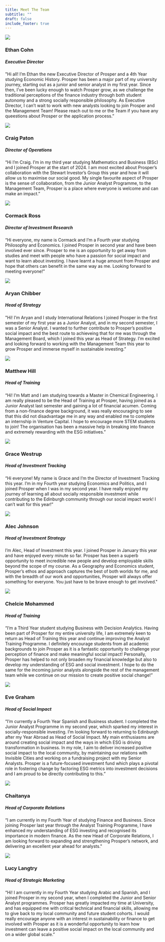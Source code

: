 ```yaml
---
title: Meet The Team
subtitle: ""
draft: false
include_footer: true
---
```

<div class="team-member">
<div class="team-image-container">
<img class="team-image" src="/images/team/ethan.png">
<a href="https://www.linkedin.com/in/ethan-cohn-167599223/">
<div class="linkedin-holder">
<i class="linkedin-icon fa fa-linkedin"></i>
</div>
</a>
</div>
<div class="team-info-container">
<h3 class="team-member-name">Ethan Cohn</h3>
<h5 class="team-member-position">Executive Director</h5>
<p>"Hi all! I’m Ethan the new Executive Director of Prosper and a 4th Year studying Economic History. Prosper has been a major part of my university journey, starting out as a junior and senior analyst in my first year. Since then, I’ve been lucky enough to watch Prosper grow, as we challenge the traditional perceptions of the finance industry through both student autonomy and a strong socially responsible philosophy. As Executive Director, I can’t wait to work with new analysts looking to join Prosper and the Management Team! Please reach out to me or the Team if you have any queestions about Prosper or the application process.”</p>
</div>
</div>

<div class="team-member">
<div class="team-image-container">
<img class="team-image" src="static/images/Craig.JPG">
<a href="https://www.linkedin.com/in/craig-paton12/">
<div class="linkedin-holder">
<i class="linkedin-icon fa fa-linkedin"></i>
</div>
</a>
</div>
<div class="team-info-container">
<h3 class="team-member-name">Craig Paton</h3>
<h5 class="team-member-position">Director of Operations</h5>
<p>“Hi I’m Craig. I’m in my third year studying Mathematics and Business (BSc) and I joined Prosper at the start of 2024. I am most excited about Prosper’s collaboration with the Stewart Investor’s Group this year and how it will allow us to maximise our social good. My single favourite aspect of Prosper is the sense of collaboration, from the Junior Analyst Programme, to the Management Team, Prosper is a place where everyone is welcome and can make an impact.”</p>
</div>
</div>

<div class="team-member">
<div class="team-image-container">
<img class="team-image" src="/images/team/aaron.png">
<a href="https://www.linkedin.com/in/cormack-ross/">
<div class="linkedin-holder">
<i class="linkedin-icon fa fa-linkedin"></i>
</div>
</a>
</div>
<div class="team-info-container">
<h3 class="team-member-name">Cormack Ross</h3>
<h5 class="team-member-position">Director of Investment Research</h5>
<p>“Hi everyone, my name is Cormack and I’m a Fourth year studying Philosophy and Economics. I joined Prosper in second year and have been involved ever since. Prosper to me is an opportunity to get away from studies and meet with people who have a passion for social impact and want to learn about investing. I have learnt a huge amount from Prosper and hope that others can benefit in the same way as me. Looking forward to meeting everyone!”</p>
</div>
</div>

<div class="team-member">
<div class="team-image-container">
<img class="team-image" src="/images/team/jasmine.jpg"
<a href="https://www.linkedin.com/in/aryanchibber/">
<div class="linkedin-holder">
<i class="linkedin-icon fa fa-linkedin"></i>
</div>
</a>
</div>
<div class="team-info-container">
<h3 class="team-member-name">Aryan Chibber</h3>
<h5 class="team-member-position">Head of Strategy</h5>
<p>"Hi! I’m Aryan and I study International Relations I joined Prosper in the first semester of my first year as a Junior Analyst, and in my second semester, I was a Senior Analyst. I wanted to further contribute to Prosper’s positive social impact and the best route to achieveing that for me was through the Management Board, which I joined this year as Head of Strategy. I’m excited and looking forward to working with the Management Team this year to grow Prosper and immerse myself in sustainable investing.”</p>

</div>
</div>

<div class="team-member">
<div class="team-image-container">
<img class="team-image" src="/images/team/IMG_1631.JPG">
<a href="https://www.linkedin.com/in/matthill1970/">
<div class="linkedin-holder">
<i class="linkedin-icon fa fa-linkedin"></i>
</div>
</a>
</div>
<div class="team-info-container">
<h3 class="team-member-name">Matthew Hill</h3>
<h5 class="team-member-position">Head of Training </h5>
<p>“Hi! I’m Matt and I am studying towards a Master in Chemical Engineering. I am really pleased to be the Head of Training at Prosper, having joined as a Junior Analyst last semester and gaining a lot of financial acumen. Coming from a non-finance degree background, it was really encouraging to see that this did not disadvantage me in any way and enabled me to complete an internship in Venture Capital. I hope to encourage more STEM students to join! The organisation has been a massive help in breaking into finance and extremely rewarding with the ESG initiatives.”</p>
</div>
</div>

<div class="team-member">
<div class="team-image-container">
<img class="team-image" src="/images/team/Ewan.jpg">
<a href="https://www.linkedin.com/in/grace-westrup-a89b43183/">
<div class="linkedin-holder">
<i class="linkedin-icon fa fa-linkedin"></i>
</div>
</a>
</div>
<div class="team-info-container">
<h3 class="team-member-name">Grace Westrup </h3>
<h5 class="team-member-position">Head of Investment Tracking</h5>
<p>“Hi everyone! My name is Grace and I’m the Director of Investment Tracking this year. I’m in my Fourth year studying Economics and Politics, and I joined Prosper when I was in my second year. I have really enjoyed my journey of learning all about socially responsible investment while contributing to the Edinburgh community through our social impact work! I can’t wait for this year!”</p>
</div>
</div>

<div class="team-member">
<div class="team-image-container">
<img class="team-image" src="/images/team/image0(1).jpeg">
<a href="https://www.linkedin.com/in/alecjohnson-profile/">

<div class="linkedin-holder">
<i class="linkedin-icon fa fa-linkedin"></i>
</div>
</a>
</div>
<div class="team-info-container">
<h3 class="team-member-name">Alec Johnson</h3>
<h5 class="team-member-position">Head of Investment Strategy </h5>
<p>I’m Alec, Head of Investment this year. I joined Prosper in January this year and have enjoyed every minute so far. Prosper has been a superb opportunity to meet incredible new people and develop employable skills beyond the scope of my course. As a Geography and Economics student, Prosper’s ethos and approach captures the best of both worlds for me, and with the breadth of our work and opportunities, Prosper will always offer something for everyone. You just have to be brave enough to get involved."</p>
</div>
</div>

<div class="team-member">
<div class="team-image-container">
<img class="team-image" src="/images/team/Chelsie.jpg">
<a href="https://www.linkedin.com/in/chelcie-mohammed-27398b257/?fbclid=IwAR0RecrM6zX35yMyjWam_8ARZtesQ4vZ9huXS2G3LwIV1E_BGujgHQXDiA4">
<div class="linkedin-holder">
<i class="linkedin-icon fa fa-linkedin"></i>
</div>
</a>
</div>
<div class="team-info-container">
<h3 class="team-member-name">Chelcie Mohammed</h3>
<h5 class="team-member-position">Head of Training</h5>
<p>“I’m a Third Year student studying Business with Decision Analytics. Having been part of Prosper for my entire university life, I am extremely keen to return as Head of Training this year and continue improving the Analyst Training Programme. I definitely encourage students from all academic backgrounds to join Prosper as it is a fantastic opportunity to challenge your perception of finance and make meaningful social impact! Personally, Prosper has helped to not only broaden my financial knowledge but also to develop my understanding of ESG and social investment. I hope to do the same for the incoming junior analysts alongside the rest of the management team while we continue on our mission to create positive social change!”</p>
</div>
</div>

<div class="team-member">
<div class="team-image-container">
<img class="team-image" src="/images/team/Callum.jpg">
<a href="https://www.linkedin.com/in/eve-graham-0b60b6272/">
<div class="linkedin-holder">
<i class="linkedin-icon fa fa-linkedin"></i>
</div>
</a>
</div>
<div class="team-info-container">
<h3 class="team-member-name">Eve Graham </h3>
<h5 class="team-member-position">Head of Social Impact </h5>
<p>“I’m currently a Fourth Year Spanish and Business student. I completed the Junior Analyst Programme in my second year, which sparked my interest in socially-responsible investing. I’m looking forward to returning to Edinburgh after my Year Abroad as Head of Social Impact. My main enthusiasms are around creating social impact and the ways in which ESG is driving transformation in business. In my role, I aim to deliver increased positive social impact to the local community, by maintaining our relations with Invisible Cities and working on a fundraising project with my Senior Analysts. Prosper is a future-focused investment fund which plays a pivotal role in fostering change by factoring ESG metrics into investment decisions and I am proud to be directly contributing to this.”</p>
</div>
</div>

<div class="team-member">
<div class="team-image-container">
<img class="team-image" src="/images/team/aidan.png">
<a href="https://www.linkedin.com/in/aidanbrennanprofile/">
<div class="linkedin-holder">
<i class="linkedin-icon fa fa-linkedin"></i>
</div>
</a>
</div>
<div class="team-info-container">
<h3 class="team-member-name">Chaitanya </h3>
<h5 class="team-member-position">Head of Corporate Relations</h5>
<p>“I am currently in my Fourth Year of studying Finance and Business. Since joining Prosper last year through the Analyst Training Programme, I have enhanced my understanding of ESG investing and recognised its importance in modern finance. As the new Head of Corporate Relations, I am looking forward to expanding and strengthening Prosper’s network, and delivering an excellent year ahead for analysts."</p>
</div>
</div>

<div class="team-member">
<div class="team-image-container">
<img class="team-image" src="/images/team/ethan.png">
<a href="https://www.linkedin.com/in/lucy-langtry-73400a197/">
<div class="linkedin-holder">
<i class="linkedin-icon fa fa-linkedin"></i>
</div>
</a>
</div>
<div class="team-info-container">
<h3 class="team-member-name">Lucy Langtry</h3>
<h5 class="team-member-position">Head of Strategic Marketing</h5>
<p>“Hi! I am currently in my Fourth Year studying Arabic and Spanish, and I joined Prosper in my second year, when I completed the Junior and Senior Analyst programmes. Prosper has greatly impacted my time at University, and has equipped me with critical technical and financial skills, allowing me to give back to my local community and future student cohorts. I would really encourage anyone with an interest in sustainability or finance to get involved with Prosper as it is a wonderful opportunity to learn how investment can leave a positive social impact on the local community and on a wider global scale.”</p>
</div>
</div>
